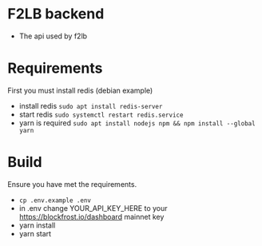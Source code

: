 # F2LB backend
* The api used by f2lb

# Requirements
First you must install redis (debian example)
* install redis ```sudo apt install redis-server```
* start redis ```sudo systemctl restart redis.service```
* yarn is required ```sudo apt install nodejs npm && npm install --global yarn```

# Build
Ensure you have met the requirements. 
* ```cp .env.example .env```
* in .env change YOUR_API_KEY_HERE to your https://blockfrost.io/dashboard mainnet key 
* yarn install
* yarn start